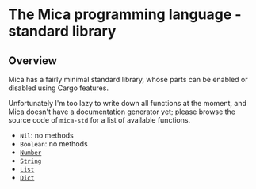 # The Mica programming language - standard library

## Overview

Mica has a fairly minimal standard library, whose parts can be enabled or disabled using Cargo
features.

Unfortunately I'm too lazy to write down all functions at the moment, and Mica doesn't have a
documentation generator yet; please browse the source code of `mica-std` for a list of available
functions.

- `Nil`: no methods
- `Boolean`: no methods
- [`Number`](../mica-std/src/builtins/number.rs)
- [`String`](../mica-std/src/builtins/string.rs)
- [`List`](../mica-std/src/builtins/list.rs)
- [`Dict`](../mica-std/src/builtins/dict.rs)
